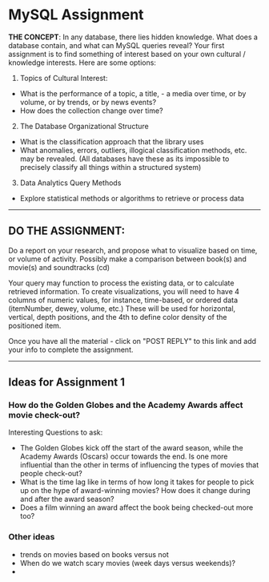 # MySQL Assignment

**THE CONCEPT**: In any database, there lies hidden knowledge. What does a database contain, and what can MySQL queries reveal? Your first assignment is to find something of interest based on your own cultural / knowledge interests. Here are some options: 

1) Topics of Cultural Interest: 
- What is the performance of a topic, a title, - a media over time, or by volume, or by trends, or by news events?
- How does the collection change over time?

2) The Database Organizational Structure
- What is the classification approach that the library uses
- What anomalies, errors, outliers, illogical classification methods, etc. may be revealed. 
(All databases have these as its impossible to precisely classify all things within a structured system)

3) Data Analytics Query Methods
- Explore statistical methods or algorithms to retrieve or process data

----------

## DO THE ASSIGNMENT:

Do a report on your research, and propose what to visualize based on time, or volume of activity. Possibly make a comparison between book(s) and movie(s) and soundtracks (cd)

Your query may function to process the existing data, or to calculate retrieved information. To create visualizations, you will need to have 4 columns of numeric values, for instance, time-based, or ordered data (itemNumber, dewey, volume, etc.) These will be used for horizontal, vertical, depth positions, and the 4th to define color density of the positioned item.

Once you have all the material - click on "POST REPLY" to this link and add your info to complete the assignment.

----------

## Ideas for Assignment 1
### How do the Golden Globes and the Academy Awards affect movie check-out?

Interesting Questions to ask:
- The Golden Globes kick off the start of the award season, while the Academy Awards (Oscars) occur towards the end. Is one more influential than the other in terms of influencing the types of movies that people check-out?
- What is the time lag like in terms of how long it takes for people to pick up on the hype of award-winning movies? How does it change during and after the award season?
- Does a film winning an award affect the book being checked-out more too?

### Other ideas
- trends on movies based on books versus not
- When do we watch scary movies (week days versus weekends)?
- 
